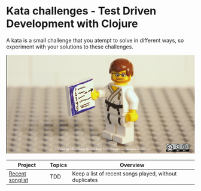 # Kata challenges - Test Driven Development with Clojure
A kata is a small challenge that you atempt to solve in different ways, so experiment with your solutions to these challenges.

![Kata TDD - lego](/images/tdd-kata-lego.png)

| Project                               | Topics | Overview                                               |
|---------------------------------------|--------|--------------------------------------------------------|
| [Recent songlist](recent-songlist.md) | TDD    | Keep a list of recent songs played, without duplicates |
